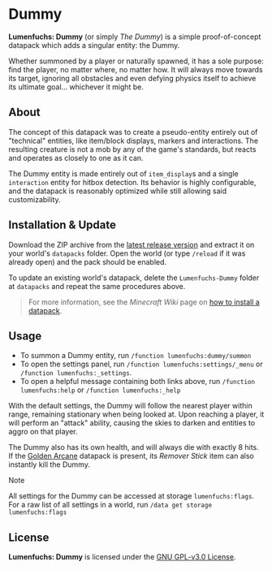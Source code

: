 # Dummy

**Lumenfuchs: Dummy** (or simply *The Dummy*) is a simple proof-of-concept datapack which adds a singular entity: the Dummy.

Whether summoned by a player or naturally spawned, it has a sole purpose: find the player, no matter where, no matter how. It will always move towards its target, ignoring all obstacles and even defying physics itself to achieve its ultimate goal... whichever it might be.

## About

The concept of this datapack was to create a pseudo-entity entirely out of "technical" entities, like item/block displays, markers and interactions. The resulting creature is not a mob by any of the game's standards, but reacts and operates as closely to one as it can.

The Dummy entity is made entirely out of `item_display`s and a single `interaction` entity for hitbox detection. Its behavior is highly configurable, and the datapack is reasonably optimized while still allowing said customizability.

## Installation & Update

Download the ZIP archive from the [latest release version](https://github.com/LumenfuchsStudios/Dummy/releases) and extract it on your world's `datapacks` folder. Open the world (or type `/reload` if it was already open) and the pack should be enabled.

To update an existing world's datapack, delete the `Lumenfuchs-Dummy` folder at `datapacks` and repeat the same procedures above.  

> For more information, see the *Minecraft Wiki* page on [how to install a datapack](https://minecraft.wiki/w/Tutorial:Installing_a_data_pack).

## Usage

* To summon a Dummy entity, run `/function lumenfuchs:dummy/summon`
* To open the settings panel, run `/function lumenfuchs:settings/_menu` or `/function lumenfuchs:_settings`.
* To open a helpful message containing both links above, run `/function lumenfuchs:help` or `/function lumenfuchs:_help`

With the default settings, the Dummy will follow the nearest player within range, remaining stationary when being looked at. Upon reaching a player, it will perform an "attack" ability, causing the skies to darken and entities to aggro on that player.

The Dummy also has its own health, and will always die with exactly 8 hits. If the [Golden Arcane](https://github.com/LumenfuchsStudios/GoldenArcane) datapack is present, its *Remover Stick* item can also instantly kill the Dummy.

> [!NOTE]
> All settings for the Dummy can be accessed at storage `lumenfuchs:flags`.  
> For a raw list of all settings in a world, run `/data get storage lumenfuchs:flags`

## License

**Lumenfuchs: Dummy** is licensed under the [GNU GPL-v3.0 License](https://choosealicense.com/licenses/gpl-3.0/).
